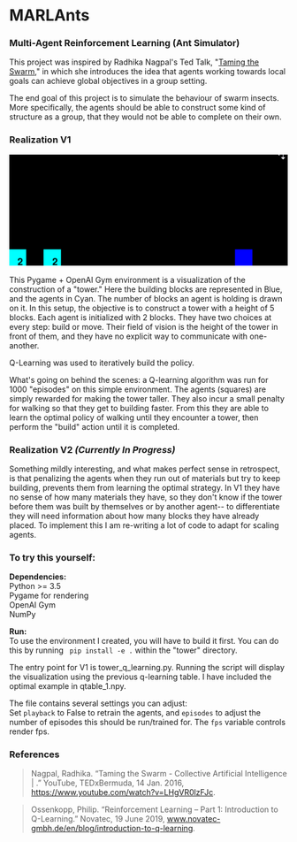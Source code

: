 # MARLAnts
### Multi-Agent Reinforcement Learning (Ant Simulator)

This project was inspired by Radhika Nagpal's Ted Talk, "[Taming the Swarm](https://www.youtube.com/watch?v=LHgVR0lzFJc)," in which she introduces the idea that agents working towards local goals can achieve global objectives in a group setting. 

The end goal of this project is to simulate the behaviour of swarm insects. More specifically, the agents should be able to construct some kind of structure as a group, that they would not be able to complete on their own.


### Realization V1

![Realization V1](MARLAnts_R1.gif)

This Pygame + OpenAI Gym environment is a visualization of the construction of a "tower." Here the building blocks are represented in Blue, and the agents in Cyan. The number of blocks an agent is holding is drawn on it. In this setup, the objective is to construct a tower with a height of 5 blocks. Each agent is initialized with 2 blocks. They have two choices at every step: build or move. Their field of vision is the height of the tower in front of them, and they have no explicit way to communicate with one-another. 

Q-Learning was used to iteratively build the policy. 
	
What's going on behind the scenes: a Q-learning algorithm was run for 1000 "episodes" on this simple  environment. The agents (squares) are simply rewarded for making the tower taller. They also incur a small penalty for walking so that they get to building faster. From this they are able to learn the optimal policy of walking until they encounter a tower, then perform the "build" action until it is completed.
 

### Realization V2   *(Currently In Progress)*


Something mildly interesting, and what makes perfect sense in retrospect, is that penalizing the agents when they run out of materials but try to keep building, prevents them from learning the optimal strategy. In V1 they have no sense of how many materials they have, so they don't know if the tower before them was built by themselves or by another agent-- to differentiate they will need information about how many blocks they have already placed. To implement this I am re-writing a lot of code to adapt for scaling agents.

### To try this yourself:
**Dependencies:**   
Python >= 3.5   
Pygame for rendering   
OpenAI Gym   
NumPy  

**Run:**   
To use the environment I created, you will have to build it first. You can do this by running  ``` pip install -e .``` within the "tower" directory.

The entry point for V1 is tower_q_learning.py. 
Running the script will display the visualization using the previous q-learning table. I have included the optimal example in qtable_1.npy.

The file contains several settings you can adjust:   
Set ```playback``` to False to retrain the agents, and ```episodes``` to adjust the number of episodes this should be run/trained for. The ```fps``` variable controls render fps.

### References

> Nagpal, Radhika. “Taming the Swarm - Collective Artificial Intelligence | .” YouTube, TEDxBermuda, 14 Jan. 2016, https://www.youtube.com/watch?v=LHgVR0lzFJc.

> Ossenkopp, Philip. “Reinforcement Learning – Part 1: Introduction to Q-Learning.” Novatec, 19 June 2019, www.novatec-gmbh.de/en/blog/introduction-to-q-learning.


